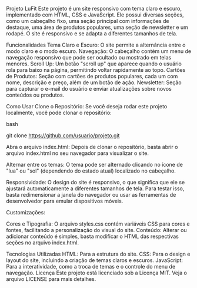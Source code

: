 Projeto LuFit
Este projeto é um site responsivo com tema claro e escuro, implementado com HTML, CSS e JavaScript. Ele possui diversas seções, como um cabeçalho fixo, uma seção principal com informações de destaque, uma área de produtos populares, uma seção de newsletter e um rodapé. O site é responsivo e se adapta a diferentes tamanhos de tela.

Funcionalidades
Tema Claro e Escuro: O site permite a alternância entre o modo claro e o modo escuro.
Navegação: O cabeçalho contém um menu de navegação responsivo que pode ser ocultado ou mostrado em telas menores.
Scroll Up: Um botão "scroll up" que aparece quando o usuário rola para baixo na página, permitindo voltar rapidamente ao topo.
Cartões de Produtos: Seção com cartões de produtos populares, cada um com nome, descrição e preço, além de um botão de ação.
Newsletter: Seção para capturar o e-mail do usuário e enviar atualizações sobre novos conteúdos ou produtos.

Como Usar
Clone o Repositório: Se você deseja rodar este projeto localmente, você pode clonar o repositório:

bash

git clone https://github.com/usuario/projeto.git

Abra o arquivo index.html: Depois de clonar o repositório, basta abrir o arquivo index.html no seu navegador para visualizar o site.

Alternar entre os temas: O tema pode ser alternado clicando no ícone de "lua" ou "sol" (dependendo do estado atual) localizado no cabeçalho.

Responsividade: O design do site é responsivo, o que significa que ele se ajustará automaticamente a diferentes tamanhos de tela. Para testar isso, basta redimensionar a janela do navegador ou usar as ferramentas de desenvolvedor para emular dispositivos móveis.

Customizações:

Cores e Tipografia: O arquivo styles.css contém variáveis CSS para cores e fontes, facilitando a personalização do visual do site.
Conteúdo: Alterar ou adicionar conteúdo é simples, basta modificar o HTML das respectivas seções no arquivo index.html.

Tecnologias Utilizadas
HTML: Para a estrutura do site.
CSS: Para o design e layout do site, incluindo a criação de temas claros e escuros.
JavaScript: Para a interatividade, como a troca de temas e o controle do menu de navegação.
Licença
Este projeto está licenciado sob a Licença MIT. Veja o arquivo LICENSE para mais detalhes.

